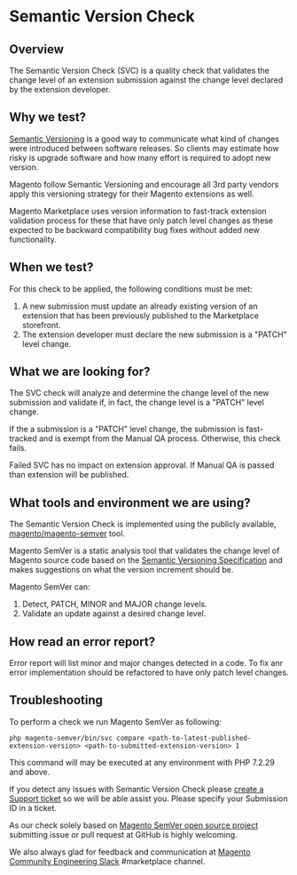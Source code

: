 # Semantic Version Check

## Overview

The Semantic Version Check (SVC) is a quality check that validates the change level of an extension submission against the change level declared by the extension developer.

## Why we test?

[Semantic Versioning](https://semver.org/) is a good way to communicate what kind of changes were introduced between software releases. So clients may estimate how risky is upgrade software and how many effort is required to adopt new version.

Magento follow Semantic Versioning and encourage all 3rd party vendors apply this versioning strategy for their Magento extensions as well.

Magento Marketplace uses version information to fast-track extension validation process for these that have only patch level changes as these expected to be backward compatibility bug fixes without added new functionality. 

## When we test?

For this check to be applied, the following conditions must be met:

1. A new submission must update an already existing version of an extension that has been previously published to the Marketplace storefront.
2. The extension developer must declare the new submission is a "PATCH" level change.

## What we are looking for?

The SVC check will analyze and determine the change level of the new submission and validate if, in fact, the change level is a "PATCH" level change.

If the a submission is a "PATCH" level change, the submission is fast-tracked and is exempt from the Manual QA process. Otherwise, this check fails.

Failed SVC has no impact on extension approval. If Manual QA is passed than extension will be published.

## What tools and environment we are using?

The Semantic Version Check is implemented using the publicly available, [magento/magento-semver](https://github.com/magento/magento-semver) tool.

Magento SemVer is a static analysis tool that validates the change level of Magento source code based on the [Semantic Versioning Specification](https://semver.org/) and makes suggestions on what the version increment should be.

Magento SemVer can:

1. Detect, PATCH, MINOR and MAJOR change levels.
2. Validate an update against a desired change level.

## How read an error report?

Error report will list minor and major changes detected in a code. To fix anr error implementation should be refactored to have only patch level changes.

## Troubleshooting

To perform a check we run Magento SemVer as following:

```
php magento-semver/bin/svc compare <path-to-latest-published-extension-version> <path-to-submitted-extension-version> 1 
```

This command will may be executed at any environment with PHP 7.2.29 and above.

If you detect any issues with Semantic Version Check please [create a Support ticket](https://marketplacesupport.magento.com/hc/en-us) so we will be able assist you. Please specify your Submission ID in a ticket.

As our check solely based on [Magento SemVer open source project](https://github.com/magento/magento-semver) submitting issue or pull request at GitHub is highly welcoming.

We also always glad for feedback and communication at [Magento Community Engineering Slack](https://magentocommeng.slack.com/archives/C7SL5CGDN) #marketplace channel.
